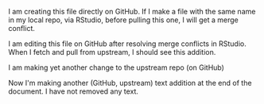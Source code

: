 I am creating this file directly on GitHub. If I make a file with the same name in my local repo, via RStudio, before pulling this one, I will get a merge conflict.

I am editing this file on GitHub after resolving merge conflicts in RStudio. When I fetch and pull from upstream, I should see this addition.

I am making yet another change to the upstream repo (on GitHub)

Now I'm making another (GitHub, upstream) text addition at the end of the document. I have not removed any text. 
